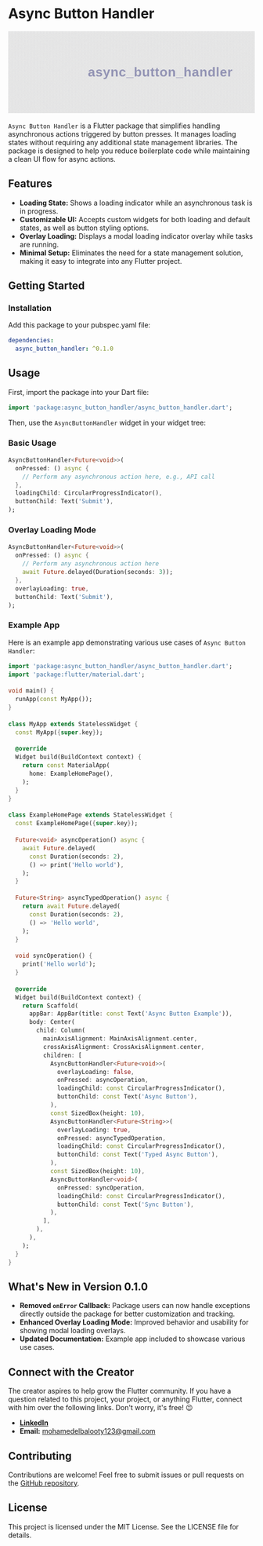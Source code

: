 
# Async Button Handler
![App Screenshot](assets/images/logo.gif)

`Async Button Handler` is a Flutter package that simplifies handling asynchronous actions triggered by button presses. It manages loading states without requiring any additional state management libraries. The package is designed to help you reduce boilerplate code while maintaining a clean UI flow for async actions.

## Features

- **Loading State:** Shows a loading indicator while an asynchronous task is in progress.
- **Customizable UI:** Accepts custom widgets for both loading and default states, as well as button styling options.
- **Overlay Loading:** Displays a modal loading indicator overlay while tasks are running.
- **Minimal Setup:** Eliminates the need for a state management solution, making it easy to integrate into any Flutter project.

## Getting Started

### Installation

Add this package to your pubspec.yaml file:

```yaml
dependencies:
  async_button_handler: ^0.1.0
```

## Usage

First, import the package into your Dart file:

```dart
import 'package:async_button_handler/async_button_handler.dart';
```

Then, use the `AsyncButtonHandler` widget in your widget tree:

### Basic Usage

```dart
AsyncButtonHandler<Future<void>>(
  onPressed: () async {
    // Perform any asynchronous action here, e.g., API call
  },
  loadingChild: CircularProgressIndicator(),
  buttonChild: Text('Submit'),
);
```

### Overlay Loading Mode

```dart
AsyncButtonHandler<Future<void>>(
  onPressed: () async {
    // Perform any asynchronous action here
    await Future.delayed(Duration(seconds: 3));
  },
  overlayLoading: true,
  buttonChild: Text('Submit'),
);
```

### Example App

Here is an example app demonstrating various use cases of `Async Button Handler`:

```dart
import 'package:async_button_handler/async_button_handler.dart';
import 'package:flutter/material.dart';

void main() {
  runApp(const MyApp());
}

class MyApp extends StatelessWidget {
  const MyApp({super.key});

  @override
  Widget build(BuildContext context) {
    return const MaterialApp(
      home: ExampleHomePage(),
    );
  }
}

class ExampleHomePage extends StatelessWidget {
  const ExampleHomePage({super.key});

  Future<void> asyncOperation() async {
    await Future.delayed(
      const Duration(seconds: 2),
      () => print('Hello world'),
    );
  }

  Future<String> asyncTypedOperation() async {
    return await Future.delayed(
      const Duration(seconds: 2),
      () => 'Hello world',
    );
  }

  void syncOperation() {
    print('Hello world');
  }

  @override
  Widget build(BuildContext context) {
    return Scaffold(
      appBar: AppBar(title: const Text('Async Button Example')),
      body: Center(
        child: Column(
          mainAxisAlignment: MainAxisAlignment.center,
          crossAxisAlignment: CrossAxisAlignment.center,
          children: [
            AsyncButtonHandler<Future<void>>(
              overlayLoading: false,
              onPressed: asyncOperation,
              loadingChild: const CircularProgressIndicator(),
              buttonChild: const Text('Async Button'),
            ),
            const SizedBox(height: 10),
            AsyncButtonHandler<Future<String>>(
              overlayLoading: true,
              onPressed: asyncTypedOperation,
              loadingChild: const CircularProgressIndicator(),
              buttonChild: const Text('Typed Async Button'),
            ),
            const SizedBox(height: 10),
            AsyncButtonHandler<void>(
              onPressed: syncOperation,
              loadingChild: const CircularProgressIndicator(),
              buttonChild: const Text('Sync Button'),
            ),
          ],
        ),
      ),
    );
  }
}
```

## What's New in Version 0.1.0

- **Removed `onError` Callback:** Package users can now handle exceptions directly outside the package for better customization and tracking.
- **Enhanced Overlay Loading Mode:** Improved behavior and usability for showing modal loading overlays.
- **Updated Documentation:** Example app included to showcase various use cases.

## Connect with the Creator

The creator aspires to help grow the Flutter community. If you have a question related to this project, your project, or anything Flutter, connect with him over the following links. Don't worry, it's free! 😉

- **[LinkedIn](https://eg.linkedin.com/in/mohamed-elbalooty)**
- **Email:** mohamedelbalooty123@gmail.com

## Contributing

Contributions are welcome! Feel free to submit issues or pull requests on the [GitHub repository](https://github.com/your-repo/async_button_handler).
## License

This project is licensed under the MIT License. See the LICENSE file for details.

